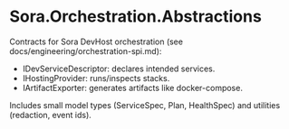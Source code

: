 # Sora.Orchestration.Abstractions

Contracts for Sora DevHost orchestration (see docs/engineering/orchestration-spi.md):
- IDevServiceDescriptor: declares intended services.
- IHostingProvider: runs/inspects stacks.
- IArtifactExporter: generates artifacts like docker-compose.

Includes small model types (ServiceSpec, Plan, HealthSpec) and utilities (redaction, event ids).
